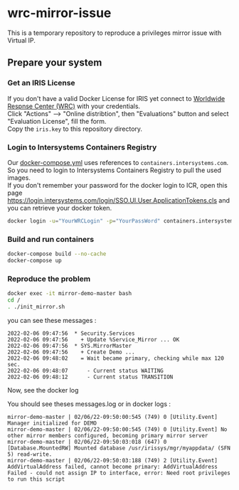 # wrc-mirror-issue

This is a temporary repository to reproduce a privileges mirror issue with Virtual IP.  



## Prepare your system

### Get an IRIS License

If you don't have a valid Docker License for IRIS yet connect to [Worldwide Respnse Center (WRC)](https://wrc.interystems.com) with your credentials.  
Click "Actions" --> "Online distribtion", then "Evaluations" button and select "Evaluation License", fill the form.  
Copy the `iris.key` to this repository directory.  


### Login to Intersystems Containers Registry

Our [docker-compose.yml](./docker-compose.yml) uses references to `containers.intersystems.com`.  
So you need to login to Intersystems Containers Registry to pull the used images.  
If you don't remember your password for the docker login to ICR, open this page https://login.intersystems.com/login/SSO.UI.User.ApplicationTokens.cls and you can retrieve your docker token.  


```bash
docker login -u="YourWRCLogin" -p="YourPassWord" containers.intersystems.com
```

### Build and run containers

```bash
docker-compose build --no-cache
docker-compose up
```

### Reproduce the problem

```bash
docker exec -it mirror-demo-master bash
cd /
. ./init_mirror.sh
```

you can see these messages : 

```
2022-02-06 09:47:56  * Security.Services
2022-02-06 09:47:56    + Update %Service_Mirror ... OK
2022-02-06 09:47:56  * SYS.MirrorMaster
2022-02-06 09:47:56    + Create Demo ... 
2022-02-06 09:48:02    = Wait became primary, checking while max 120 sec.  
2022-02-06 09:48:07      - Current status WAITING
2022-02-06 09:48:12      - Current status TRANSITION
```

Now, see the docker log

You should see theses messages.log or in docker logs :  

```
mirror-demo-master | 02/06/22-09:50:00:545 (749) 0 [Utility.Event] Manager initialized for DEMO
mirror-demo-master | 02/06/22-09:50:00:545 (749) 0 [Utility.Event] No other mirror members configured, becoming primary mirror server
mirror-demo-master | 02/06/22-09:50:03:018 (647) 0 [Database.MountedRW] Mounted database /usr/irissys/mgr/myappdata/ (SFN 5) read-write.
mirror-demo-master | 02/06/22-09:50:03:188 (749) 2 [Utility.Event] AddVirtualAddress failed, cannot become primary: AddVirtualAddress Failed - could not assign IP to interface, error: Need root privileges to run this script
```



